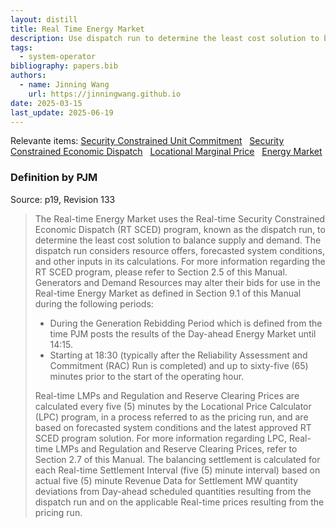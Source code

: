 ```yaml
---
layout: distill
title: Real Time Energy Market
description: Use dispatch run to determine the least cost solution to balance supply and demand.
tags:
  - system-operator
bibliography: papers.bib
authors:
  - name: Jinning Wang
    url: https://jinningwang.github.io
date: 2025-03-15
last_update: 2025-06-19
---
```


Relevante items: [Security Constrained Unit Commitment](/wiki/security-constrained-unit-commitment) &nbsp; [Security Constrained Economic Dispatch](/wiki/security-constrained-economic-dispatch) &nbsp; [Locational Marginal Price](/wiki/locational-marginal-price) &nbsp; [Energy Market](/wiki/energy-market)

### Definition by PJM

Source: <d-cite key="pjm2024m11"></d-cite> p19, Revision 133

> The Real-time Energy Market uses the Real-time Security Constrained Economic Dispatch (RT SCED) program, known as the dispatch run, to determine the least cost solution to balance supply and demand.
> The dispatch run considers resource offers, forecasted system conditions, and other inputs in its calculations.
> For more information regarding the RT SCED program, please refer to Section 2.5 of this Manual.
> Generators and Demand Resources may alter their bids for use in the Real-time Energy Market as defined in Section 9.1 of this Manual during the following periods:
>
> - During the Generation Rebidding Period which is defined from the time PJM posts the results of the Day-ahead Energy Market until 14:15.
> - Starting at 18:30 (typically after the Reliability Assessment and Commitment (RAC) Run is completed) and up to sixty-five (65) minutes prior to the start of the operating hour.
>
> Real-time LMPs and Regulation and Reserve Clearing Prices are calculated every five (5) minutes by the Locational Price Calculator (LPC) program, in a process referred to as the pricing run, and are based on forecasted system conditions and the latest approved RT SCED program solution.
> For more information regarding LPC, Real-time LMPs and Regulation and Reserve Clearing Prices, refer to Section 2.7 of this Manual.
> The balancing settlement is calculated for each Real-time Settlement Interval (five (5) minute interval) based on actual five (5) minute Revenue Data for Settlement MW quantity deviations from Day-ahead scheduled quantities resulting from the dispatch run and on the applicable Real-time prices resulting from the pricing run.

